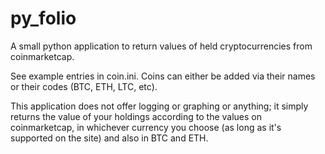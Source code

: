 # py_folio
A small python application to return values of held cryptocurrencies from coinmarketcap.

See example entries in coin.ini. Coins can either be added via their names or their codes (BTC, ETH, LTC, etc).

This application does not offer logging or graphing or anything; it simply returns the value of your holdings according to the values on coinmarketcap, in whichever currency you choose (as long as it's supported on the site) and also in BTC and ETH.
